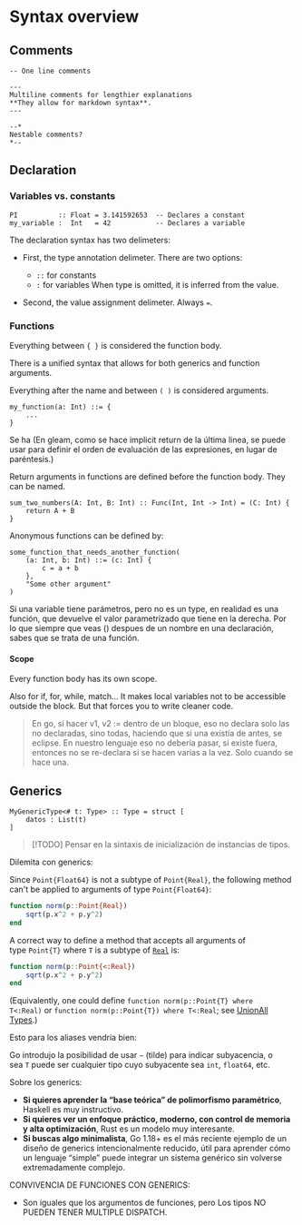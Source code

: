 # Syntax overview

## Comments

```
-- One line comments

---
Multiline comments for lengthier explanations
**They allow for markdown syntax**.
---

--*
Nestable comments?
*--
```

## Declaration

### Variables vs. constants

```
PI          :: Float = 3.141592653  -- Declares a constant
my_variable :  Int   = 42           -- Declares a variable
```

The declaration syntax has two delimeters:

- First, the type annotation delimeter. There are two options:
	- `::` for constants
	- `:` for variables
	When type is omitted, it is inferred from the value.

- Second, the value assignment delimeter. Always ` = `.

### Functions

Everything between `{ }` is considered the function body.

There is a unified syntax that allows for both generics and function arguments.

Everything after the name and between `( )` is considered arguments.

```
my_function(a: Int) ::= {
	...
}
```

Se ha
(En gleam, como se hace implicit return de la última linea, se puede usar para definir el orden de evaluación de las expresiones, en lugar de paréntesis.)

Return arguments in functions are defined before the function body. They can be named.

```
sum_two_numbers(A: Int, B: Int) :: Func(Int, Int -> Int) = (C: Int) {
	return A + B
}
```

Anonymous functions can be defined by:

```
some_function_that_needs_another_function(
	(a: Int, b: Int) ::= (c: Int) {
		c = a + b
	},
	"Some other argument"
)
```

Si una variable tiene parámetros, pero no es un type, en realidad es una función, que devuelve el valor parametrizado que tiene en la derecha. Por lo que siempre que veas () despues de un nombre en una declaración, sabes que se trata de una función.

#### Scope

Every function body has its own scope.

Also for if, for, while, match... It makes local variables not to be accessible outside the block.
But that forces you to write cleaner code.

>En go, si hacer v1, v2 := dentro de un bloque, eso no declara solo las no declaradas, sino todas, haciendo que si una existía de antes, se eclipse.
>En nuestro lenguaje eso no debería pasar, si existe fuera, entonces no se re-declara si se hacen varias a la vez. Solo cuando se hace una.

## Generics

```
MyGenericType<# t: Type> :: Type = struct [
	datos : List(t)
]
```

> [!TODO] Pensar en la sintaxis de inicialización de instancias de tipos.

Dilemita con generics:

Since `Point{Float64}` is not a subtype of `Point{Real}`, the following method can't be applied to arguments of type `Point{Float64}`:

```julia
function norm(p::Point{Real})
    sqrt(p.x^2 + p.y^2)
end
```

A correct way to define a method that accepts all arguments of type `Point{T}` where `T` is a subtype of [`Real`](https://docs.julialang.org/en/v1/base/numbers/#Core.Real) is:

```julia
function norm(p::Point{<:Real})
    sqrt(p.x^2 + p.y^2)
end
```

(Equivalently, one could define `function norm(p::Point{T} where T<:Real)` or `function norm(p::Point{T}) where T<:Real`; see [UnionAll Types](https://docs.julialang.org/en/v1/manual/types/#UnionAll-Types).)



Esto para los aliases vendría bien:

Go introdujo la posibilidad de usar `~` (tilde) para indicar subyacencia, o sea `T` puede ser cualquier tipo cuyo subyacente sea `int`, `float64`, etc.

Sobre los generics:
- **Si quieres aprender la “base teórica” de polimorfismo paramétrico**, Haskell es muy instructivo.
- **Si quieres ver un enfoque práctico, moderno, con control de memoria y alta optimización**, Rust es un modelo muy interesante.
- **Si buscas algo minimalista**, Go 1.18+ es el más reciente ejemplo de un diseño de generics intencionalmente reducido, útil para aprender cómo un lenguaje “simple” puede integrar un sistema genérico sin volverse extremadamente complejo.

CONVIVENCIA DE FUNCIONES CON GENERICS:

- Son iguales que los argumentos de funciones, pero Los tipos NO PUEDEN TENER MULTIPLE DISPATCH. 
